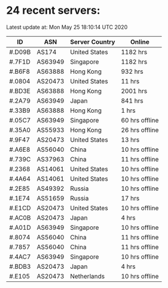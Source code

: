 # 24 recent servers:

Latest update at: Mon May 25 18:10:14 UTC 2020

| ID | ASN | Server Country | Online |
| -- | --- | -------------- | ------ |
| #.D09B | AS174 | United States | 1182 hrs |
| #.7F1D | AS63949 | Singapore | 1182 hrs |
| #.B6F8 | AS63888 | Hong Kong | 932 hrs |
| #.0804 | AS20473 | United States | 11 hrs |
| #.BD3E | AS63888 | Hong Kong | 2001 hrs |
| #.2A79 | AS63949 | Japan | 841 hrs |
| #.33B9 | AS63888 | Hong Kong | 1 hrs |
| #.05C7 | AS63949 | Singapore | 60 hrs offline |
| #.35A0 | AS55933 | Hong Kong | 26 hrs offline |
| #.9F47 | AS20473 | United States | 13 hrs |
| #.A6E8 | AS56040 | China | 10 hrs offline |
| #.739C | AS37963 | China | 11 hrs offline |
| #.2368 | AS14061 | United States | 10 hrs offline |
| #.4A64 | AS14061 | United States | 10 hrs offline |
| #.2E85 | AS49392 | Russia | 10 hrs offline |
| #.1E74 | AS51659 | Russia | 17 hrs |
| #.E1CD | AS20473 | United States | 10 hrs offline |
| #.AC0B | AS20473 | Japan | 4 hrs |
| #.A01D | AS63949 | Singapore | 10 hrs offline |
| #.8074 | AS56040 | China | 11 hrs offline |
| #.7857 | AS56040 | China | 11 hrs offline |
| #.4AC7 | AS63949 | Singapore | 10 hrs offline |
| #.BDB3 | AS20473 | Japan | 4 hrs |
| #.E105 | AS20473 | Netherlands | 10 hrs offline |

